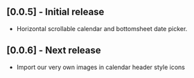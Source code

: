 ## [0.0.5] - Initial release

* Horizontal scrollable calendar and bottomsheet date picker.

## [0.0.6] - Next release

*  Import our very own images in calendar header style icons
